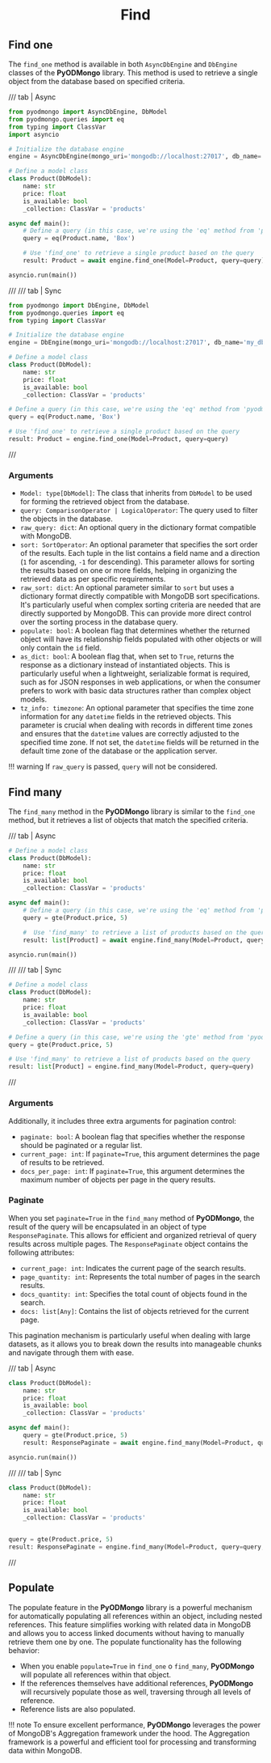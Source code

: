 # <center>Find</center>

## Find one

The `find_one` method is available in both `AsyncDbEngine` and `DbEngine` classes of the **PyODMongo** library. This method is used to retrieve a single object from the database based on specified criteria.

/// tab | Async
```python hl_lines="21"
from pyodmongo import AsyncDbEngine, DbModel
from pyodmongo.queries import eq
from typing import ClassVar
import asyncio

# Initialize the database engine
engine = AsyncDbEngine(mongo_uri='mongodb://localhost:27017', db_name='my_db')

# Define a model class
class Product(DbModel):
    name: str
    price: float
    is_available: bool
    _collection: ClassVar = 'products'

async def main():
    # Define a query (in this case, we're using the 'eq' method from 'pyodmongo.queries')
    query = eq(Product.name, 'Box')

    # Use 'find_one' to retrieve a single product based on the query
    result: Product = await engine.find_one(Model=Product, query=query)

asyncio.run(main())
```
///
/// tab | Sync
```python hl_lines="19"
from pyodmongo import DbEngine, DbModel
from pyodmongo.queries import eq
from typing import ClassVar

# Initialize the database engine
engine = DbEngine(mongo_uri='mongodb://localhost:27017', db_name='my_db')

# Define a model class
class Product(DbModel):
    name: str
    price: float
    is_available: bool
    _collection: ClassVar = 'products'

# Define a query (in this case, we're using the 'eq' method from 'pyodmongo.queries')
query = eq(Product.name, 'Box')

# Use 'find_one' to retrieve a single product based on the query
result: Product = engine.find_one(Model=Product, query=query)
```
///

### Arguments

- `Model: type[DbModel]`: The class that inherits from `DbModel` to be used for forming the retrieved object from the database.
- `query: ComparisonOperator | LogicalOperator`: The query used to filter the objects in the database.
- `raw_query: dict`: An optional query in the dictionary format compatible with MongoDB.
- `sort: SortOperator`: An optional parameter that specifies the sort order of the results. Each tuple in the list contains a field name and a direction (`1` for ascending, `-1` for descending). This parameter allows for sorting the results based on one or more fields, helping in organizing the retrieved data as per specific requirements.
- `raw_sort: dict`: An optional parameter similar to `sort` but uses a dictionary format directly compatible with MongoDB sort specifications. It's particularly useful when complex sorting criteria are needed that are directly supported by MongoDB. This can provide more direct control over the sorting process in the database query.
- `populate: bool`: A boolean flag that determines whether the returned object will have its relationship fields populated with other objects or will only contain the `id` field.
- `as_dict: bool`:  A boolean flag that, when set to `True`, returns the response as a dictionary instead of instantiated objects. This is particularly useful when a lightweight, serializable format is required, such as for JSON responses in web applications, or when the consumer prefers to work with basic data structures rather than complex object models.
- `tz_info: timezone`: An optional parameter that specifies the time zone information for any `datetime` fields in the retrieved objects. This parameter is crucial when dealing with records in different time zones and ensures that the `datetime` values are correctly adjusted to the specified time zone. If not set, the `datetime` fields will be returned in the default time zone of the database or the application server.

!!! warning
    If `raw_query` is passed, `query` will not be considered.

## Find many

The `find_many` method in the **PyODMongo** library is similar to the `find_one` method, but it retrieves a list of objects that match the specified criteria.

/// tab | Async
```python hl_lines="13"
# Define a model class
class Product(DbModel):
    name: str
    price: float
    is_available: bool
    _collection: ClassVar = 'products'

async def main():
    # Define a query (in this case, we're using the 'eq' method from 'pyodmongo.queries')
    query = gte(Product.price, 5)

    #  Use 'find_many' to retrieve a list of products based on the query
    result: list[Product] = await engine.find_many(Model=Product, query=query)

asyncio.run(main())
```
///
/// tab | Sync
```python hl_lines="12"
# Define a model class
class Product(DbModel):
    name: str
    price: float
    is_available: bool
    _collection: ClassVar = 'products'

# Define a query (in this case, we're using the 'gte' method from 'pyodmongo.queries')
query = gte(Product.price, 5)

# Use 'find_many' to retrieve a list of products based on the query
result: list[Product] = engine.find_many(Model=Product, query=query)
```
///

### Arguments

Additionally, it includes three extra arguments for pagination control:

- `paginate: bool`: A boolean flag that specifies whether the response should be paginated or a regular list.
- `current_page: int`: If `paginate=True`, this argument determines the page of results to be retrieved.
- `docs_per_page: int`: If `paginate=True`, this argument determines the maximum number of objects per page in the query results.

### Paginate

When you set `paginate=True` in the `find_many` method of **PyODMongo**, the result of the query will be encapsulated in an object of type `ResponsePaginate`. This allows for efficient and organized retrieval of query results across multiple pages. The `ResponsePaginate` object contains the following attributes:

- `current_page: int`: Indicates the current page of the search results.
- `page_quantity: int`: Represents the total number of pages in the search results.
- `docs_quantity: int`: Specifies the total count of objects found in the search.
- `docs: list[Any]`: Contains the list of objects retrieved for the current page.

This pagination mechanism is particularly useful when dealing with large datasets, as it allows you to break down the results into manageable chunks and navigate through them with ease.

/// tab | Async
```python hl_lines="9"
class Product(DbModel):
    name: str
    price: float
    is_available: bool
    _collection: ClassVar = 'products'

async def main():
    query = gte(Product.price, 5)
    result: ResponsePaginate = await engine.find_many(Model=Product, query=query, paginate=True)

asyncio.run(main())
```
///
/// tab | Sync
```python hl_lines="9"
class Product(DbModel):
    name: str
    price: float
    is_available: bool
    _collection: ClassVar = 'products'


query = gte(Product.price, 5)
result: ResponsePaginate = engine.find_many(Model=Product, query=query, paginate=True)
```
///

## Populate

The populate feature in the **PyODMongo** library is a powerful mechanism for automatically populating all references within an object, including nested references. This feature simplifies working with related data in MongoDB and allows you to access linked documents without having to manually retrieve them one by one. The populate functionality has the following behavior:

- When you enable `populate=True` in `find_one` o `find_many`, **PyODMongo** will populate all references within that object.
- If the references themselves have additional references, **PyODMongo** will recursively populate those as well, traversing through all levels of reference.
- Reference lists are also populated.

!!! note
    To ensure excellent performance, **PyODMongo** leverages the power of MongoDB's Aggregation framework under the hood. The Aggregation framework is a powerful and efficient tool for processing and transforming data within MongoDB. 

